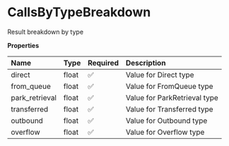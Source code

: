 # CallsByTypeBreakdown

Result breakdown by type

**Properties**

| Name           | Type  | Required | Description                  |
| :------------- | :---- | :------- | :--------------------------- |
| direct         | float | ✅       | Value for Direct type        |
| from_queue     | float | ✅       | Value for FromQueue type     |
| park_retrieval | float | ✅       | Value for ParkRetrieval type |
| transferred    | float | ✅       | Value for Transferred type   |
| outbound       | float | ✅       | Value for Outbound type      |
| overflow       | float | ✅       | Value for Overflow type      |

<!-- This file was generated by liblab | https://liblab.com/ -->
